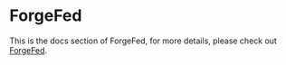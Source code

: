 # ForgeFed

This is the docs section of ForgeFed, for more details, please check out [ForgeFed](https://forgefed.io).
